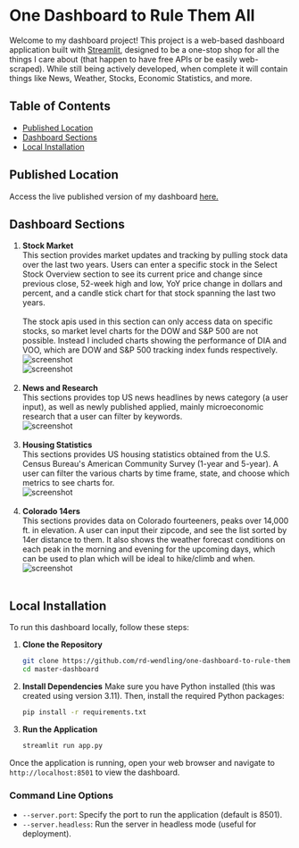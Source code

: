 # One Dashboard to Rule Them All

Welcome to my dashboard project! This project is a web-based dashboard application built with [Streamlit](https://streamlit.io/), designed to be a one-stop shop for all the things I care about (that happen to have free APIs or be easily web-scraped). While still being actively developed, when complete it will contain things like News, Weather, Stocks, Economic Statistics, and more. 

## Table of Contents
- [Published Location](#published-location)
- [Dashboard Sections](#dashboard-sections)
- [Local Installation](#local-installation)

## Published Location
Access the live published version of my dashboard [here.](https://one-dashboard-to-rule-them-all.streamlit.app/)

## Dashboard Sections
1. **Stock Market** <br>
   This section provides market updates and tracking by pulling stock data over the last two years. Users can enter a specific stock in the Select Stock Overview section to see its current price and change since previous close, 52-week high and low, YoY price change in dollars and percent, and a candle stick chart for that stock spanning the last two years. <br><br>
   The stock apis used in this section can only access data on specific stocks, so market level charts for the DOW and S&P 500 are not possible. Instead I included charts showing the performance of DIA and VOO, which are DOW and S&P 500 tracking index funds respectively.
   ![screenshot](assets/screenshots/stock_section.png)<br>
   ![screenshot](assets/screenshots/stock_section2.png)<br><br>
2. **News and Research**<br>
   This sections provides top US news headlines by news category (a user input), as well as newly published applied, mainly microeconomic research that a user can filter by keywords.<br>
   ![screenshot](assets/screenshots/news_and_research.png)<br><br>
3. **Housing Statistics**<br>
   This sections provides US housing statistics obtained from the U.S. Census Bureau's American Community Survey (1-year and 5-year). A user can filter the various charts by time frame, state, and choose which metrics to see charts for.<br>
   ![screenshot](assets/screenshots/housing_stats.png)<br><br>
3. **Colorado 14ers**<br>
   This sections provides data on Colorado fourteeners, peaks over 14,000 ft. in elevation. A user can input their zipcode, and see the list sorted by 14er distance to them. It also shows the weather forecast conditions on each peak in the
   morning and evening for the upcoming days, which can be used to plan which will be ideal to hike/climb and when.<br>
   ![screenshot](assets/screenshots/14ers.png)<br><br>
   

## Local Installation
To run this dashboard locally, follow these steps:

1. **Clone the Repository**
    ```sh
    git clone https://github.com/rd-wendling/one-dashboard-to-rule-them-all.git
    cd master-dashboard
    ```

2. **Install Dependencies**
    Make sure you have Python installed (this was created using version 3.11). Then, install the required Python packages:
    ```sh
    pip install -r requirements.txt
    ```

3. **Run the Application**
    ```sh
    streamlit run app.py
    ```

Once the application is running, open your web browser and navigate to `http://localhost:8501` to view the dashboard.

### Command Line Options
- `--server.port`: Specify the port to run the application (default is 8501).
- `--server.headless`: Run the server in headless mode (useful for deployment).
